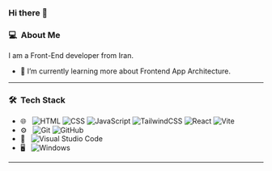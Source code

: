 ### Hi there 👋
### 💻 &nbsp;About Me
<!-- BLOGPOSTS:START -->
I am a Front-End developer from Iran.
- 🌱 I’m currently learning more about Frontend App Architecture.
<!-- BLOGPOSTS:END -->
----------------------------------------------

### 🛠 &nbsp;Tech Stack
- 🌐 &nbsp;
  ![HTML](https://img.shields.io/badge/-HTML-333333?style=flat&logo=HTML5)
  ![CSS](https://img.shields.io/badge/-CSS-333333?style=flat&logo=CSS3&logoColor=1572B6)
  ![JavaScript](https://img.shields.io/badge/-JavaScript-333333?style=flat&logo=javascript)
![TailwindCSS](https://img.shields.io/badge/tailwindcss-333333.svg?&logo=tailwind-css&logoColor=white)
  ![React](https://img.shields.io/badge/-React-333333?style=flat&logo=react)
 ![Vite](https://img.shields.io/badge/vite-333333.svg?&logo=vite&logoColor=white)
- ⚙️ &nbsp;
  ![Git](https://img.shields.io/badge/-Git-333333?style=flat&logo=git)
  ![GitHub](https://img.shields.io/badge/-GitHub-333333?style=flat&logo=github)
- 🔧 &nbsp;
  ![Visual Studio Code](https://img.shields.io/badge/-Visual%20Studio%20Code-333333?style=flat&logo=visual-studio-code&logoColor=007ACC)
- 🖥 &nbsp;
![Windows](https://img.shields.io/badge/Windows-0078D6?style=for-the-badge&logo=windows&logoColor=white)

----------------------------------------------


